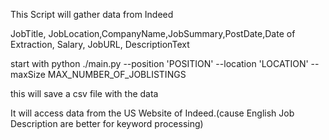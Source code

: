 This Script will gather data from Indeed

JobTitle, JobLocation,CompanyName,JobSummary,PostDate,Date of Extraction, Salary, JobURL, DescriptionText

start with
python ./main.py --position 'POSITION' --location 'LOCATION' --maxSize MAX_NUMBER_OF_JOBLISTINGS

this will save a csv file with the data

It will access data from the US Website of Indeed.(cause English Job Description are better for keyword processing)
